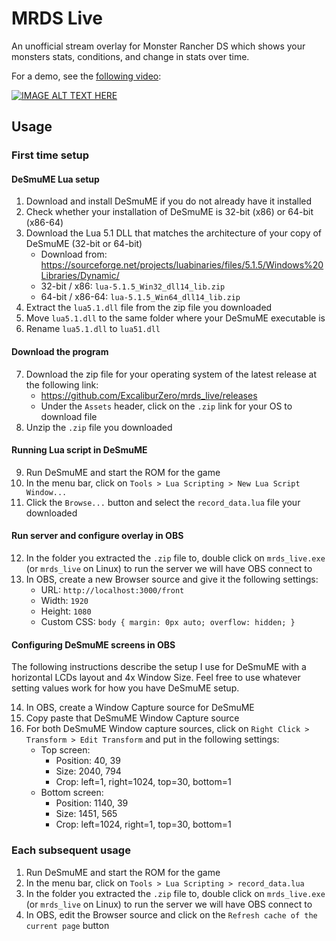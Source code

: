 # MRDS Live
An unofficial stream overlay for Monster Rancher DS which shows your monsters stats, conditions, and change in stats over time.

For a demo, see the [following video](https://www.youtube.com/watch?v=StDosnOBaT4):

[![IMAGE ALT TEXT HERE](https://img.youtube.com/vi/StDosnOBaT4/0.jpg)](https://www.youtube.com/watch?v=StDosnOBaT4)

## Usage
### First time setup
#### DeSmuME Lua setup
1. Download and install DeSmuME if you do not already have it installed
2. Check whether your installation of DeSmuME is 32-bit (x86) or 64-bit (x86-64)
3. Download the Lua 5.1 DLL that matches the architecture of your copy of DeSmuME (32-bit or 64-bit)
    * Download from: https://sourceforge.net/projects/luabinaries/files/5.1.5/Windows%20Libraries/Dynamic/
    * 32-bit / x86: `lua-5.1.5_Win32_dll14_lib.zip`
    * 64-bit / x86-64: `lua-5.1.5_Win64_dll14_lib.zip`
4. Extract the `lua5.1.dll` file from the zip file you downloaded
5. Move `lua5.1.dll` to the same folder where your DeSmuME executable is
6. Rename `lua5.1.dll` to `lua51.dll`

#### Download the program
7. Download the zip file for your operating system of the latest release at the following link:
    * https://github.com/ExcaliburZero/mrds_live/releases
    * Under the `Assets` header, click on the `.zip` link for your OS to download file
8. Unzip the `.zip` file you downloaded

#### Running Lua script in DeSmuME
9. Run DeSmuME and start the ROM for the game
10. In the menu bar, click on `Tools > Lua Scripting > New Lua Script Window...`
11. Click the `Browse...` button and select the `record_data.lua` file your downloaded

#### Run server and configure overlay in OBS
12. In the folder you extracted the `.zip` file to, double click on `mrds_live.exe` (or `mrds_live` on Linux) to run the server we will have OBS connect to
13. In OBS, create a new Browser source and give it the following settings:
    * URL: `http://localhost:3000/front`
    * Width: `1920`
    * Height: `1080`
    * Custom CSS: `body { margin: 0px auto; overflow: hidden; }`

#### Configuring DeSmuME screens in OBS
The following instructions describe the setup I use for DeSmuME with a horizontal LCDs layout and 4x Window Size. Feel free to use whatever setting values work for how you have DeSmuME setup.

14. In OBS, create a Window Capture source for DeSmuME
15. Copy paste that DeSmuME Window Capture source
16. For both DeSmuME Window capture sources, click on `Right Click > Transform > Edit Transform` and put in the following settings:
    * Top screen:
        * Position: 40, 39
        * Size: 2040, 794
        * Crop: left=1, right=1024, top=30, bottom=1
    * Bottom screen:
        * Position: 1140, 39
        * Size: 1451, 565
        * Crop: left=1024, right=1, top=30, bottom=1

### Each subsequent usage
1. Run DeSmuME and start the ROM for the game
2. In the menu bar, click on `Tools > Lua Scripting > record_data.lua`
3. In the folder you extracted the `.zip` file to, double click on `mrds_live.exe` (or `mrds_live` on Linux) to run the server we will have OBS connect to
4. In OBS, edit the Browser source and click on the `Refresh cache of the current page` button